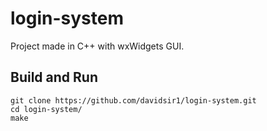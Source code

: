 # login-system

Project made in C++ with wxWidgets GUI.

## Build and Run

```shell
git clone https://github.com/davidsir1/login-system.git
cd login-system/
make
```
